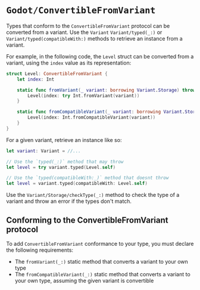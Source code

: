 # ``Godot/ConvertibleFromVariant``

Types that conform to the `ConvertibleFromVariant` protocol can be converted from a variant.
Use the `Variant` ``Variant/typed(_:)`` or ``Variant/typed(compatibleWith:)`` methods to retrieve an instance from a variant.

For example, in the following code, the `Level` struct can be converted from a variant, using the `index` value as its representation:

```swift
struct Level: ConvertibleFromVariant {
    let index: Int

    static func fromVariant(_ variant: borrowing Variant.Storage) throws -> Level {
        Level(index: try Int.fromVariant(variant))
    }

    static func fromCompatibleVariant(_ variant: borrowing Variant.Storage) -> Level {
        Level(index: Int.fromCompatibleVariant(variant))
    }
}
```

For a given variant, retrieve an instance like so:

```swift
let variant: Variant = //...

// Use the `typed(_:)` method that may throw
let level = try variant.typed(Level.self)

// Use the `typed(compatibleWith:_)` method that doesnt throw
let level = variant.typed(compatibleWith: Level.self)
```

Use the ``Variant/Storage/checkType(_:)`` method to check the type of a variant and throw an error if the types don't match.

## Conforming to the ConvertibleFromVariant protocol

To add `ConvertibleFromVariant` conformance to your type, you must declare the following requirements:
- The `fromVariant(_:)` static method that converts a variant to your own type
- The `fromCompatibleVariant(_:)` static method that converts a variant to your own type, assuming the given variant is convertible
